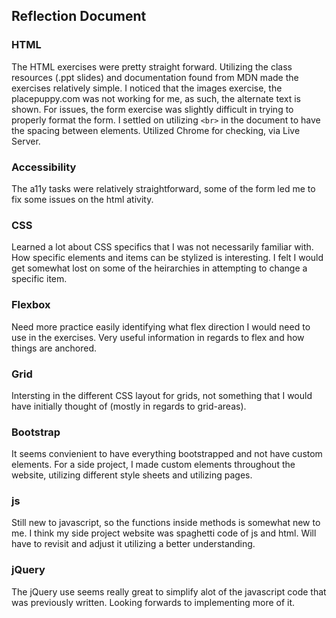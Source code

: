 ## Reflection Document

### HTML

The HTML exercises were pretty straight forward. Utilizing the class resources (.ppt slides) and documentation found from MDN made the exercises relatively simple. I noticed that the images exercise, the placepuppy.com was not working for me, as such, the alternate text is shown. For issues, the form exercise was slightly difficult in trying to properly format the form. I settled on utilizing `<br>` in the document to have the spacing between elements. Utilized Chrome for checking, via Live Server.

### Accessibility

The a11y tasks were relatively straightforward, some of the form led me to fix some issues on the html ativity.

### CSS

Learned a lot about CSS specifics that I was not necessarily familiar with. How specific elements and items can be stylized is interesting. I felt I would get somewhat lost on some of the heirarchies in attempting to change a specific item.

### Flexbox

Need more practice easily identifying what flex direction I would need to use in the exercises. Very useful information in regards to flex and how things are anchored.

### Grid

Intersting in the different CSS layout for grids, not something that I would have initially thought of (mostly in regards to grid-areas).

### Bootstrap

It seems convienient to have everything bootstrapped and not have custom elements. For a side project, I made custom elements throughout the website, utilizing different
style sheets and utilizing pages.

### js

Still new to javascript, so the functions inside methods is somewhat new to me. I think my side project website was spaghetti code of js and html. Will have to revisit and adjust it utilizing a better understanding.

### jQuery

The jQuery use seems really great to simplify alot of the javascript code that was previously written. Looking forwards to implementing more of it.

